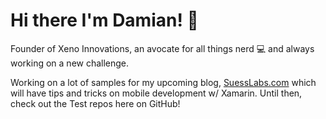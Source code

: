 # Hi there I'm Damian! 🙋‍

Founder of Xeno Innovations, an avocate for all things nerd 💻 and always working on a new challenge.

Working on a lot of samples for my upcoming blog, [SuessLabs.com](http://www.suesslabs.com) which will have tips and tricks on mobile development w/ Xamarin. Until then, check out the Test repos here on GitHub!
